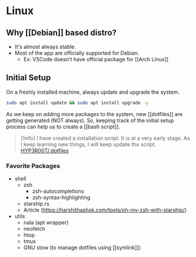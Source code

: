 # Linux

## Why [[Debian]] based distro?
- It's almost always stable.
- Most of the app are officially supported for Debian.
	- Ex: VSCode doesn't have official package for [[Arch Linux]]

## Initial Setup
On a freshly installed machine, always update and upgrade the system.
```sh
sudo apt install update && sudo apt install upgrade -y
```
As we keep on adding more packages to the system, new [[dotfiles]] are getting generated (NOT always). So, keeping track of the initial setup process can help us to create a [[bash script]].

>[!info]
> I have created a installation script. It is at a very early stage. As I keep learning new things, I will keep update the script.
> [HYP3R00T/.dotfiles](https://github.com/HYP3R00T/.dotfiles)

### Favorite Packages
- shell
	- zsh
		- zsh-autocompletions
		- zsh-syntax-highlighting
	- starship.rs
	- Article (https://harshithashok.com/tools/oh-my-zsh-with-starship/)
- utils
	- nala (apt wrapper)
	- neofetch
	- htop
	- tmux
	- GNU stow (to manage dotfiles using [[symlink]])
